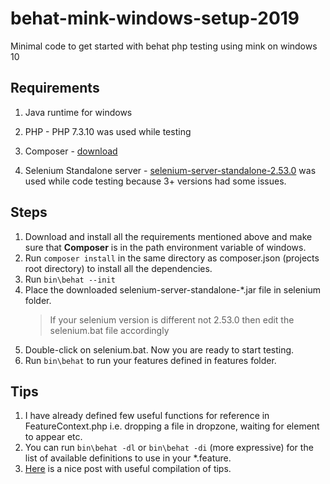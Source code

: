 # behat-mink-windows-setup-2019
Minimal code to get started with behat php testing using mink on windows 10

## Requirements
1. Java runtime for windows

2. PHP - PHP 7.3.10 was used while testing

3. Composer - [download](https://getcomposer.org/Composer-Setup.exe)

4. Selenium Standalone server - [selenium-server-standalone-2.53.0](http://selenium-release.storage.googleapis.com/2.53/selenium-server-standalone-2.53.0.jar) was used while code testing because 3+ versions had some issues.

## Steps
1. Download and install all the requirements mentioned above and make sure that **Composer** is in the path environment variable of windows.
2. Run `composer install` in the same directory as composer.json (projects root directory) to install all the dependencies.
3. Run `bin\behat --init`
4. Place the downloaded selenium-server-standalone-*.jar file in selenium folder. 
    >If your selenium version is different not 2.53.0 then edit the selenium.bat file accordingly
5. Double-click on selenium.bat. Now you are ready to start testing.
6. Run `bin\behat` to run your features defined in features folder.

## Tips
1. I have already defined few useful functions for reference in FeatureContext.php i.e. dropping a file in dropzone, waiting for element to appear etc.
2. You can run `bin\behat -dl` or `bin\behat -di` (more expressive) for the list of available definitions to use in your *.feature.
3. [Here](https://tentacode.dev/10-tips-with-behat-and-mink) is a nice post with useful compilation of tips.
